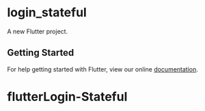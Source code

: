 # login_stateful

A new Flutter project.

## Getting Started

For help getting started with Flutter, view our online
[documentation](https://flutter.io/).
# flutterLogin-Stateful

